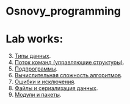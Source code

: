 # Osnovy_programming


# Lab works:

3. [Типы данных](/Lab3.ipynb).
4. [Поток команд (управляющие структуры)]().
5. [Подпрограммы]().
6. [Вычислительная сложность алгоритмов]().
7. [Ошибки и исключения]().
8. [Файлы и сериализация данных]().
9. [Модули и пакеты]().

